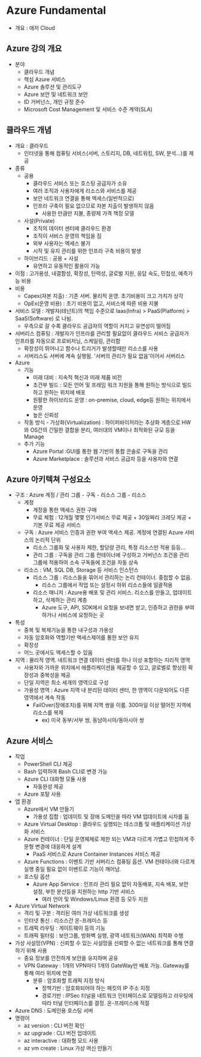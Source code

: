 # Azure Fundamental

- 개요 : 애저 Cloud

## Azure 강의 개요

- 분야
  - 클라우드 개념
  - 핵심 Azure 서비스
  - Azure 솔루션 및 관리도구
  - Azure 보안 및 네트워크 보안
  - ID 거버넌스, 개인 규정 준수
  - Microsoft Cost Management 및 서비스 수준 계약(SLA)

## 클라우드 개념

- 개요 : 클라우드
  - 인터넷을 통해 컴퓨팅 서비스(서버, 스토리지, DB, 네트워킹, SW, 분석...)를 제공
- 종류
  - 공용
    - 클라우드 서비스 또는 호스팅 공급자가 소유
    - 여러 조직과 사용자에게 리소스와 서비스를 제공
    - 보안 네트워크 연결을 통해 엑세스(일반적으로)
    - 인프라 구축이 필요 없으므로 자본 지출이 발생하지 않음
      - 사용한 만큼만 지불, 종량제 가격 책정 모델
  - 사설(Private)
    - 조직의 데이터 센터에 클라우드 환경
    - 조직이 서비스 운영의 책임을 짐
    - 외부 사용자는 엑세스 불가
    - 시작 및 유지 관리를 위한 인프라 구축 비용이 발생
  - 하이브리드 : 공용 + 사설
    - 유연하고 유동적인 활용이 가능
- 이점 : 고가용성, 내결함성, 확장성, 탄력성, 글로벌 지원, 응답 속도, 민첩성, 예측가능 비용
- 비용
  - Capex(자본 지출) : 기존 서버. 물리적 운영. 초기비용이 크고 가치가 상각
  - OpEx(운영 비용) : 초기 비용이 없고, 서비스에 따른 비용 지불
- 서비스 모델 : 개발자(테넌트)의 책임 수준으로 Iaas(Infra) > PaaS(Platform) > SaaS(Software) 로 나뉨.
  - 우측으로 갈 수록 클라우드 공급자의 역할이 커지고 유연성이 떨어짐
- 서버리스 컴퓨팅 : 개발자가 인프라를 관리할 필요없이 클라우드 서비스 공급자가 인프라를 자동으로 프로비저닝, 스케일링, 관리함
  - 확장성이 뛰어나고 함수나 트리거가 발생할때만 리소스를 사용
  - 서버리스도 서버에 계속 실행됨. '서버의 관리가 필요 없음'이어서 서버리스
- Azure
  - 기능
    - 미래 대비 : 지속적 혁신과 미래 제품 비전
    - 조건부 빌드 : 모든 언어 및 프레임 워크 지원을 통해 원하는 방식으로 빌드하고 원하는 위치에 배포
    - 원활한 하이브리드 운영 : on-premise, cloud, edge등 원하는 위치에서 운영
    - 높은 신뢰성
  - 작동 방식 - 가상화(Virtualization) : 하이퍼바이저라는 추상화 계층으로 HW와 OS간의 긴밀한 결합을 분리, 여러대의 VM이나 최적화된 규모 등을 Manage
  - 추가 기능
    - Azure Portal :GUI를 통한 웹 기반의 통합 콘솔로 구독을 관리
    - Azure Marketplace : 솔루션과 서비스 공급자 등을 사용자와 연결

## Azure 아키텍쳐 구성요소

- 구조 : Azure 계정 / 관리 그룹 - 구독 - 리소스 그룹 - 리소스
  - 계정
    - 계정을 통한 액세스 권한 구매
    - 무료 체험 : 12개월 몇몇 인기서비스 무료 제공 + 30일짜리 크레딧 제공 + 기본 무료 제공 서비스
  - 구독 : Azure 서비스 인증과 권한 부여 액세스 제공. 계정에 연결된 Azure 서비스의 논리적 단위
    - 리소스 그룹화 및 사용자 제한, 할당량 관리, 특정 리소스만 적용 등등...
    - 관리 그룹 : 구독을 관리 그룹 컨테이너에 구성하고 거버넌스 조건을 관리 그룹에 적용하여 소속 구독들에 조건을 자동 상속
  - 리소스 : VM, SQL DB, Storage 등 서비스 인스턴스
    - 리소스 그룹 : 리소스들을 묶어서 관리하는 논리 컨테이너. 중첩할 수 없음.
      - 리소스 그룹에서 작업 또는 설정시 하위 리소스들에 일괄적용
    - 리소스 매니저 : Azure용 배포 및 관리 서비스. 리소스를 만들고, 업데이트하고, 삭제하는 관리 계층
      - Azure 도구, API, SDK에서 요청을 보내면 받고, 인증하고 권한을 부여하거나 서비스에 요청하는 곳
- 특성
  - 중복 및 복제기능을 통한 내구성과 가용성
  - 자동 암호화와 역할기반 액세스제어를 통한 보안 유지
  - 확장성
  - 어느 곳에서도 액세스할 수 있음
- 지역 : 물리적 영역. 네트워크 연결 데이터 센터를 하나 이상 포함하는 지리적 영역
  - 사용자와 가까운 위치에서 애플리케이션을 제공할 수 있고, 글로벌로 향상된 확장성과 중복성을 제공
  - 단일 지역은 최소 세개의 영역으로 구성
  - 가용성 영역 : Azure 지역 내 분리된 데이터 센터, 한 영역이 다운되어도 다른 영역에서 계속 작동
    - FailOver(장애조치)를 위해 지역 쌍을 이룸. 300마일 이상 떨어진 지역에 리소스를 복제
      - ex) 미국 동부/서부 쌍, 동남아시아/동아시아 쌍

## Azure 서비스

- 작업
  - PowerShell CLI 제공
  - Bash 입력하여 Bash CLI로 변경 가능
  - Azure CLI 대화형 모듈 사용
    - 자동완성 제공
  - Azure 포탈 사용
- 앱 환경
  - Azure에서 VM 만들기
    - 가용성 집합 : 업데이트 및 장애 도메인을 따라 VM 업데이트에 시차를 둠
  - Azure Virtual Desktop : 클라우드 실행되는 데스크톱 및 애플리케이션 가상화 서비스
  - Azure 컨테이너 : 단일 운영체제로 제한 되는 VM과 다르게 가볍고 민첩하게 주문형 변경에 대응하게 설계
    - PaaS 서비스로 Azure Container Instances 서비스 제공
  - Azure Functions : 이벤트 기반 서버리스 컴퓨팅 옵션. VM 컨테이너와 다르게 실행 중일 필요 없이 이벤트로 기능이 깨어남.
  - 호스팅 옵션
    - Azure App Service : 인프라 관리 필요 없이 자동배포, 지속 배포, 보안 설정, 부한 분산등을 지원하는 http 기반 서비스
      - 여러 언어 및 Windows/Linux 환경 등 모두 지원
- Azure Virtual Network
  - 격리 및 구분 : 격리된 여러 가상 네트워크를 생성
  - 인터넷 통신 : 리소스간 온-프레미스 등
  - 트래픽 라우팅 : 게이트웨이 등의 기능
  - 트래픽 필터링 : 보안그룹, 방화벽 실행, 광역 네트워크(WAN) 최적화 수행
- 가상 사설망(VPN) : 신뢰할 수 있는 사설망을 신뢰할 수 없는 네트워크를 통해 연결하기 위해 사용
  - 중요 정보를 안전하게 보안을 유지하며 공유
  - VPN Gateway : 1개의 VPN마다 1개의 GateWay만 배포 가능. Gateway를 통해 여러 위치에 연결
    - 분류 : 암호화할 트래픽 지정 방식
      - 정책기반 : 암호화되어야 하는 패킷의 IP 주소 지정
      - 경로기반 : IPSec 터널을 네트워크 인터페이스로 모델링하고 라우팅에 따라 터널 인터페이스를 결정. 온-프레미스에 적절
- Azure DNS : 도메인용 호스팅 서버
- 명령어
  - az version : CLI 버전 확인
  - az upgrade : CLI 버전 업데이트
  - az interactive : 대화형 모드 사용
  - az vm create : Linux 가상 머신 만들기
